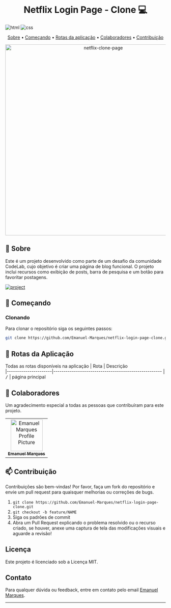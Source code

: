 [JAVASCRIPT__BADGE]: https://img.shields.io/badge/Javascript-000?style=for-the-badge&logo=javascript
[HTML__BADGE]: https://img.shields.io/badge/logo-HTML5-e34f26?logo=html5&amp;label=&amp;labelColor=555555&amp;logoColor=white
[CSS__BADGE]: https://img.shields.io/badge/CSS3-1572B6?style=for-the-badge&logo=css3&logoColor=white
[PROJECT__BADGE]: https://img.shields.io/badge/📱Visit_this_project-000?style=for-the-badge&logo=project
[PROJECT__URL]: https://emanuel-marques.github.io/netflix-login-page-clone/

<h1 align="center" style="font-weight: bold;"> Netflix Login Page - Clone 💻</h1>

![html][HTML__BADGE] 
![css][CSS__BADGE]

<p align="center">
 <a href="#about">Sobre</a> • 
 <a href="#started">Começando</a> • 
  <a href="#started">Rotas da aplicação</a> • 
  <a href="#colab">Colaboradores</a> •
 <a href="#contribute">Contribuição</a>
</p>

<p align="center">
    <img src="https://github.com/user-attachments/assets/2369ba80-7c9c-452c-b4ae-0213c2e4432e" alt="netflix-clone-page" width="600px">
</p>

<h2 id="started">📌 Sobre</h2>

Este é um projeto desenvolvido como parte de um desafio da comunidade CodeLab, cujo objetivo é criar uma página de blog funcional. O projeto inclui recursos como exibição de posts, barra de pesquisa e um botão para favoritar postagens.

[![project][PROJECT__BADGE]][PROJECT__URL]

<h2 id="started">🚀 Começando</h2>

<h3>Clonando</h3>

Para clonar o repositório siga os seguintes passos: 

```bash
git clone https://github.com/Emanuel-Marques/netflix-login-page-clone.git
```

<h2 id="routes">📍 Rotas da Aplicação</h2>

Todas as rotas disponíveis na aplicação
| Rota               | Descrição                                          
|----------------------|-----------------------------------------------------
| <kbd>/</kbd>     | página principal


<h2 id="colab">🤝 Colaboradores</h2>

Um agradecimento especial a todas as pessoas que contribuíram para este projeto.

<table>
  <tr>
    <td align="center">
      <a href="#">
        <img src="https://avatars.githubusercontent.com/u/70699733?v=4" width="100px;" alt="Emanuel Marques Profile Picture"/><br>
        <sub>
          <b>Emanuel Marques</b>
        </sub>
      </a>
    </td>
  </tr>
</table>

<h2 id="contribute">📫 Contribuição</h2>

Contribuições são bem-vindas! Por favor, faça um fork do repositório e envie um pull request para quaisquer melhorias ou correções de bugs.

1. `git clone https://github.com/Emanuel-Marques/netflix-login-page-clone.git`
2. `git checkout -b feature/NAME`
3. Siga os padrões de commit
4. Abra um Pull Request explicando o problema resolvido ou o recurso criado, se houver, anexe uma captura de tela das modificações visuais e aguarde a revisão!

## Licença

Este projeto é licenciado sob a Licença MIT.

## Contato

Para qualquer dúvida ou feedback, entre em contato pelo email [Emanuel Marques](emanuelmarques585@gmail.com).

---
